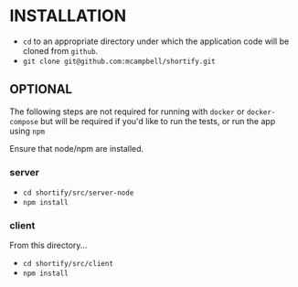 # INSTALLATION

- `cd` to an appropriate directory under which the application code will be cloned from
  `github`.
- `git clone git@github.com:mcampbell/shortify.git`

## OPTIONAL
The following steps are not required for running with `docker` or
`docker-compose` but will be required if you'd like to run the tests,
or run the app using `npm`


Ensure that node/npm are installed.

### server
- `cd shortify/src/server-node`
- `npm install`

### client
From this directory...
- `cd shortify/src/client`
- `npm install`

